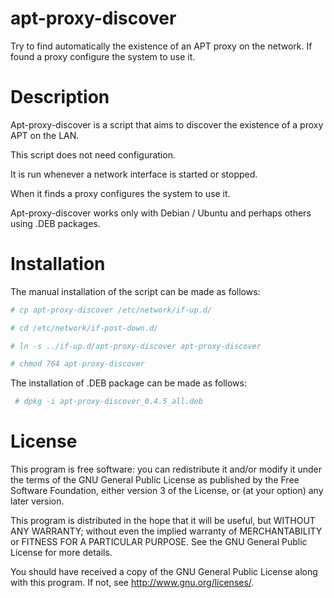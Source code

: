# apt-proxy-discover

Try to find automatically the existence of an APT proxy on the network.
If found a proxy configure the system to use it.

# Description

Apt-proxy-discover is a script that aims to discover the existence of a proxy APT on the LAN.

This script does not need configuration.

It is run whenever a network interface is started or stopped.

When it finds a proxy configures the system to use it.

Apt-proxy-discover works only with Debian / Ubuntu and perhaps others using .DEB packages.

# Installation

The manual installation of the script can be made as follows:

 ```bash
 # cp apt-proxy-discover /etc/network/if-up.d/

 # cd /etc/network/if-post-down.d/

 # ln -s ../if-up.d/apt-proxy-discover apt-proxy-discover

 # chmod 764 apt-proxy-discover
 ```

The installation of .DEB package can be made as follows:

```bash
 # dpkg -i apt-proxy-discover_0.4.5_all.deb
```

# License

This program is free software: you can redistribute it and/or modify
it under the terms of the GNU General Public License as published by
the Free Software Foundation, either version 3 of the License, or
(at your option) any later version.

This program is distributed in the hope that it will be useful,
but WITHOUT ANY WARRANTY; without even the implied warranty of
MERCHANTABILITY or FITNESS FOR A PARTICULAR PURPOSE.  See the
GNU General Public License for more details.

You should have received a copy of the GNU General Public License
along with this program.  If not, see <http://www.gnu.org/licenses/>.

